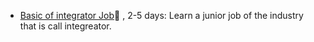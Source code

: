 
  - [Basic of integrator Job](HelloUnity/Integrator/index.md)🚷 , 2-5 days: Learn a junior job of the industry that is call integreator.
